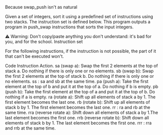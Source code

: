 Because swap_push isn't as natural

Given a set of integers, sort it using a predefined set of instructions using two stacks. The instruction set is defined below. This program outputs a program in push_swap instructions that sorts the input integers.

⚠️ Warning: Don't copy/paste anything you don't understand: it's bad for you, and for the school.
Instruction set

For the following instructions, if the instruction is not possible, the part of it that can't be executed won't.

Code	Instruction	Action.
sa (swap a): Swap the first 2 elements at the top of stack a. Do nothing if there is only one or no elements.
sb (swap b): Swap the first 2 elements at the top of stack b. Do nothing if there is only one or no elements.
ss : sa and sb at the same time.
pa (push a): Take the first element at the top of b and put it at the top of a.
Do nothing if b is empty.
pb (push b): Take the first element at the top of a and put it at the top of b.
Do nothing if a is empty.
ra (rotate a): Shift up all elements of stack a by 1.
The first element becomes the last one.
rb (rotate b): Shift up all elements of stack b by 1. The first element becomes the last one.
rr : ra and rb at the same time.
rra (reverse rotate a): Shift down all elements of stack a by 1.The last element becomes the first one.
rrb (reverse rotate b): Shift down all elements of stack b by 1. The last element becomes the first one.
rrr : rra and rrb at the same time.
